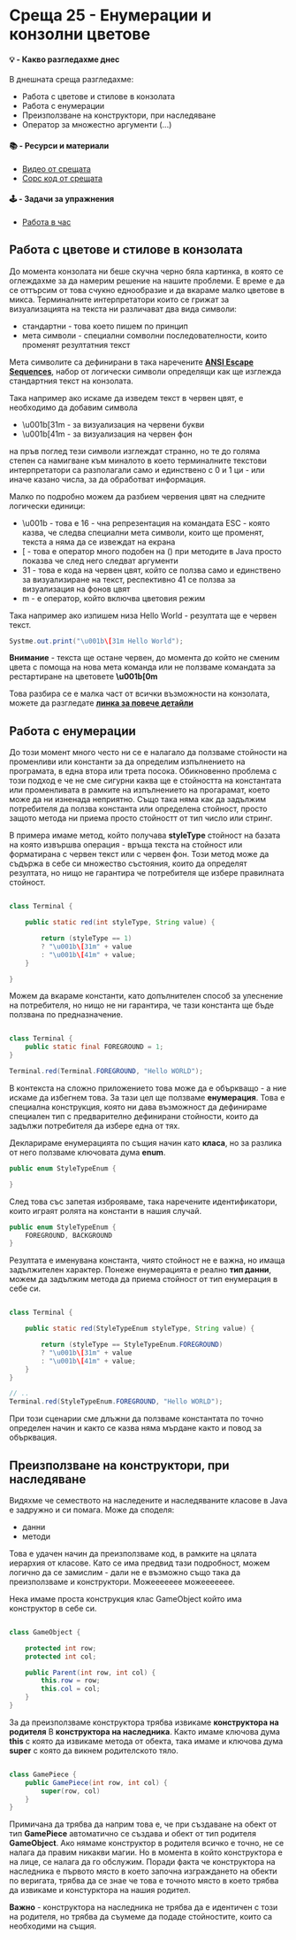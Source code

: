 # Среща 25 - Енумерации и конзолни цветове
 
#### 💡 - Какво разгледахме днес
В днешната среща разгледахме:
  - Работа с цветове и стилове в конзолата
  - Работа с енумерации
  - Преизползване на конструктори, при наследяване
  - Оператор за множестно аргументи (...)

 #### 📚 - Ресурси и материали
- [Видео от срещата](https://www.youtube.com/watch?v=g_1oYa9ih4k&list=PLyZOguednhL7C1GkRRIMZ7P5d6UQ0cT8D&index=25)
- [Сорс код от срещата](./source/)

 #### 🕹️ - Задачи за упражнения
- [Работа в час](./cw/README.md)

## Работа с цветове и стилове в конзолата

До момента конзолата ни беше скучна черно бяла картинка, в която се оглеждахме за да намерим решение на нашите проблеми. Е време е да се оттърсим от това счукно еднообразие и да вкараме малко цветове в микса. Терминалните интерпретатори които се грижат за визуализацията на текста ни различават два вида символи:
- стандартни  - това което пишем по принцип
- мета символи - специални сомволни последователности, които променят резултатния текст

Мета символите са дефинирани в така наречените [**ANSI Escape Sequences**](https://gist.github.com/fnky/458719343aabd01cfb17a3a4f7296797), набор от логически символи определящи как ще изглежда стандартния текст на конзолата. 

Така например ако искаме да изведем текст в червен цвят, е необходимо да добавим символа
- \u001b\[31m  - за визуализация на червени букви
- \u001b\[41m  - за визуализация на червен фон

на пръв поглед тези символи изглеждат странно, но те до голяма степен са намигване към миналото в което терминалните текстови интерпретатори са разполагали само и единствено с 0 и 1 ци - или иначе казано числа, за да обработват информация.

Малко по подробно можем да разбием червения цвят на следните логически единици:
- \u001b - това е 16 - чна репрезентация на командата ESC - която казва, че следва специални мета символи, които ще променят, текста а няма да се извеждат на екрана
- \[ - това е оператор много подобен на () при методите в Java просто показва че след него следват аргументи
- 31 - това е кода на червен цвят, който се ползва само и единствено за визуализиране на текст, респективно 41 се ползва за визуализация на фонов цвят
- m  - е оператор, който включва цветовия режим 

Така например ако изпишем низа Hello World - резултата ще е червен текст. 

```java
Systme.out.print("\u001b\[31m Hello World");
```

**Внимание** - текста ще остане червен, до момента до който не сменим цвета с помоща на нова мета команда или не ползваме командата за рестартиране на цветовете **\u001b\[0m**

Това разбира се е малка част от всички възможности на конзолата, можете да разгледате [**линка за повече детайли**](https://gist.github.com/fnky/458719343aabd01cfb17a3a4f7296797)

## Работа с енумерации

До този момент много често ни се е налагало да ползваме стойности на променливи или константи за да определим изпълнението на програмата, в една втора или трета посока. Обикновенно проблема с този подход е че не сме сигурни каква ще е стойността на константата или променливата в рамките на изпълнението на прогарамат, което може да ни изненада неприятно. Също така няма как да задължим потребителя да ползва константа или определена стойност, просто защото метода ни приема просто стойностт от тип число или стринг. 

В примера имаме метод, който получава **styleType** стойност на базата на която извършва операция - връща текста на стойност или форматирана с червен текст или с червен фон. Този метод може да съдържа в себе си множество състояния, които да определят резултата, но нищо не гарантира че потребителя ще избере правилната стойност. 

```java

class Terminal {

    public static red(int styleType, String value) {

        return (styleType == 1) 
        ? "\u001b\[31m" + value
        : "\u001b\[41m" + value;
    }

}
```

Можем да вкараме константи, като допълнителен способ за улеснение на потребителя, но нищо не ни гарантира, че тази константа ще бъде ползвана по предназначение. 

```java

class Terminal {
    public static final FOREGROUND = 1;
}

Terminal.red(Terminal.FOREGROUND, "Hello WORLD");
```

В контекста на сложно приложението това може да е объркващо - а ние искаме да избегнем това. За тази цел ще ползваме **енумерация**. Това е специална конструкция, която ни дава възможност да дефинираме специален тип с предварително дефинирани стойности, които да задължи потребителя да избере една от тях.

Декларираме енумерацията по същия начин като **класа**, но за разлика от него ползваме ключовата дума **enum**.

```java
public enum StyleTypeEnum {

}
```

След това със запетая изброяваме, така наречените идентификатори, които играят ролята на константи в нашия случай. 

```java
public enum StyleTypeEnum {
    FOREGROUND, BACKGROUND
}
```
Резултата е именувана константа, чиято стойност не е важна, но имаща задължителен характер. Понеже енумерацията е реално **тип данни**, можем да задължим метода да приема стойност от тип енумерация в себе си. 

```java

class Terminal {

    public static red(StyleTypeEnum styleType, String value) {

        return (styleType == StyleTypeEnum.FOREGROUND)
        ? "\u001b\[31m" + value
        : "\u001b\[41m" + value;
    }
}

// ..
Terminal.red(StyleTypeEnum.FOREGROUND, "Hello WORLD");
```
При този сценарии сме длъжни да ползваме константата по точно определен начин и както се казва няма мърдане както и повод за обърквация. 

## Преизползване на конструктори, при наследяване

Видяхме че семеството на наследените и наследяваните класове в Java е задружно и си помага. Може да споделя:
- данни 
- методи

Това е удачен начин да преизползваме код, в рамките на цялата иерархия от класове. Като се има предвид тази подробност, можем логично да се замислим - дали не е възможно също така да преизползваме и конструктори. Можеееееее можеееееее.

Нека имаме проста конструкция клас GameObject който има конструктор в себе си. 

```java

class GameObject {

    protected int row;
    protected int col;

    public Parent(int row, int col) {
        this.row = row;
        this.col = col;
    }
}
```

За да преизползваме конструктора трябва извикаме **конструктора на родителя** В **конструктора на наследника**. Както имаме ключова дума **this** с която да извикаме метода от обекта, така имаме и ключова дума **super** с която да викнем родителското тяло. 

```java

class GamePiece {
    public GamePiece(int row, int col) {
        super(row, col)
    }
}
```

Примичана да трябва да наприм това е, че при създаване на обект от тип **GamePiece** автоматично се създава и обект от тип родителя **GameObject**. Ако нямаме конструктор в родителя всичко е точно, не се налага да правим никакви магии. Но в момента в който конструктора е на лице, се налага да го обслужим. Поради факта че конструктора на наследника е първото място в което започна изграждането на обекти по веригата, трябва да се знае че това е точното място в което трябва да извикаме и констурктора на нашия родител. 

**Важно** - конструктора на наследника не трябва да е идентичен с този на родителя, но трябва да съумеме да подаде стойностите, които са необходими на същия.